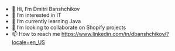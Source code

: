 - 👋 Hi, I’m Dmitri Banshchikov
- 👀 I’m interested in IT
- 🌱 I’m currently learning Java
- 💞️ I’m looking to collaborate on Shopify projects
- 📫 How to reach me https://www.linkedin.com/in/dbanshchikov/?locale=en_US

<!---
dzimazilla/dzimazilla is a ✨ special ✨ repository because its `README.md` (this file) appears on your GitHub profile.
You can click the Preview link to take a look at your changes.
--->

